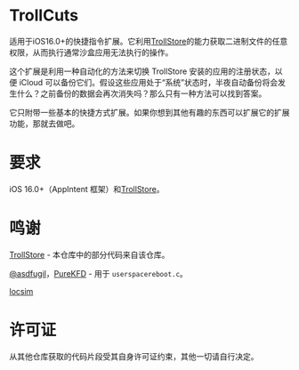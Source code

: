 # TrollCuts
适用于iOS16.0+的快捷指令扩展。它利用[TrollStore](https://github.com/opa334/TrollStore)的能力获取二进制文件的任意权限，从而执行通常沙盒应用无法执行的操作。

这个扩展是利用一种自动化的方法来切换 TrollStore 安装的应用的注册状态，以便 iCloud 可以备份它们。假设这些应用处于“系统”状态时，半夜自动备份将会发生什么？之前备份的数据会再次消失吗？那么只有一种方法可以找到答案。

它只附带一些基本的快捷方式扩展。如果你想到其他有趣的东西可以扩展它的扩展功能，那就去做吧。

# 要求
iOS 16.0+（AppIntent 框架）和[TrollStore](https://github.com/opa334/TrollStore)。

# 鸣谢
[TrollStore](https://github.com/opa334/TrollStore) - 本仓库中的部分代码来自该仓库。

[@asdfugil](https://gist.github.com/asdfugil/e7b2fd92d8956716c46df54d4b1043e6)，[PureKFD](https://github.com/PureKFD/PureKFD) - 用于 `userspacereboot.c`。

[locsim](https://github.com/udevsharold/locsim)

# 许可证
从其他仓库获取的代码片段受其自身许可证约束，其他一切请自行决定。
